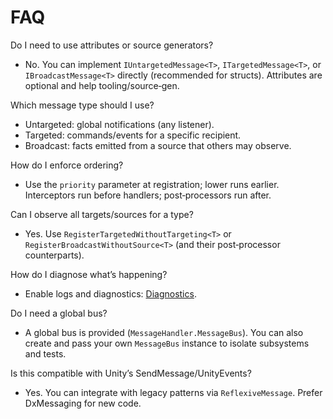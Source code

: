 # FAQ

Do I need to use attributes or source generators?

- No. You can implement `IUntargetedMessage<T>`, `ITargetedMessage<T>`, or `IBroadcastMessage<T>` directly (recommended for structs). Attributes are optional and help tooling/source‑gen.

Which message type should I use?

- Untargeted: global notifications (any listener).
- Targeted: commands/events for a specific recipient.
- Broadcast: facts emitted from a source that others may observe.

How do I enforce ordering?

- Use the `priority` parameter at registration; lower runs earlier. Interceptors run before handlers; post‑processors run after.

Can I observe all targets/sources for a type?

- Yes. Use `RegisterTargetedWithoutTargeting<T>` or `RegisterBroadcastWithoutSource<T>` (and their post‑processor counterparts).

How do I diagnose what’s happening?

- Enable logs and diagnostics: [Diagnostics](Docs/Diagnostics.md).

Do I need a global bus?

- A global bus is provided (`MessageHandler.MessageBus`). You can also create and pass your own `MessageBus` instance to isolate subsystems and tests.

Is this compatible with Unity’s SendMessage/UnityEvents?

- Yes. You can integrate with legacy patterns via `ReflexiveMessage`. Prefer DxMessaging for new code.
